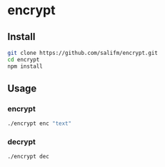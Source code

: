 # encrypt

## Install

```bash
git clone https://github.com/salifm/encrypt.git
cd encrypt
npm install
```

## Usage

### encrypt

```bash
./encrypt enc "text"
```

### decrypt

```bash
./encrypt dec
```

